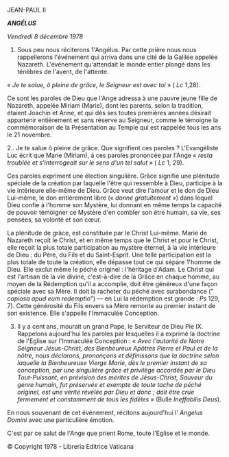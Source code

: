 JEAN-PAUL II

***ANGÉLUS***

*Vendredi 8 décembre 1978*

1. Sous peu nous réciterons 1'Angélus. Par cette prière nous nous rappellerons l'événement qui arriva dans une cité de la Galilée appelée Nazareth. L'événement qu'attendait le monde entier plongé dans les ténèbres de l'avent, de l'attente.

« *Je te salue, ô pleine de grâce, le Seigneur est avec toi* » ( *Lc* 1,28).

Ce sont les paroles de Dieu que l'Ange adressa à une pauvre jeune fille de Nazareth, appelée Miriam (Marie), dont les parents, selon la tradition, étaient Joachin et Anne, et qui dès ses toutes premières années désirait appartenir entièrement et sans réserve au Seigneur, comme le témoigne la commémoraison de la Présentation au Temple qui est rappelée tous les ans le 21 novembre.

2.. Je te salue ô pleine de grâce. Que signifient ces paroles ? L'Evangéliste Luc écrit que Marie (Miriam), à ces paroles prononcée par l'Ange « *resta troublée et s'interrogeait sur le sens d'un tel salut* » ( *Lc* 1, 29).

Ces paroles expriment une élection singulière. Grâce signifie une plénitude spéciale de la création par laquelle l'être qui ressemble à Dieu, participe à la vie intérieure elle-même de Dieu. Grâce veut dire l'amour et le don de Dieu Lui-même, le don entièrement libre (« *donné gratuitement* ») dans lequel Dieu confie à l'homme son Mystère, lui donnant en même temps la capacité de pouvoir témoigner ce Mystère d'en combler son être humain, sa vie, ses pensées, sa volonté et son cœur.

La plénitude de grâce, est constituée par le Christ Lui-même. Marie de Nazareth reçoit le Christ, et en même temps que le Christ et pour le Christ, elle reçoit la plus totale participation au mystère éternel, à la vie intérieure de Dieu : du Père, du Fils et du Saint-Esprit. Une telle participation est la plus totale de toute la création, elle dépasse tout ce qui sépare 1'homme de Dieu. Elle exclut même le péché originel : l'héritage d'Adam. Le Christ qui est l'artisan de la vie divine, c'est-à-dire de la Grâce en chaque homme, au moyen de la Rédemption qu'il a accomplie, doit être généreux d'une façon spéciale avec sa Mère. Il doit la racheter du péché avec surabondance (" *copiosa apud eum redemptio*") — en Lui la rédemption est grande : *Ps* 129, 7). Cette générosité du Fils envers sa Mère remonte au premier instant de son existence. Elle s'appelle l'Immaculée Conception.

3. Il y a cent ans, mourait un grand Pape, le Serviteur de Dieu Pie IX. Rappelons aujourd'hui les paroles par lesquelles il a exprimé la doctrine de l'Eglise sur l'Immaculée Conception : « *Avec l'autorité de Notre Seigneur Jésus-Christ, des Bienheureux Apôtres Pierre et Paul et de la nôtre, nous déclarons, prononçons et définissons que la doctrine selon laquelle la Bienheureuse Vierge Marie, dès le premier instant de sa conception, par une singulière grâce et privilège accordés par le Dieu Tout-Puissant, en prévision des mérites de Jésus-Christ, Sauveur du genre humain, fut préservée et exempte de toute tache de péché originel, est une vérité révélée par Dieu et donc ; doit être crue fermement et constamment de tous les fidèles* » (Bulle *Ineffabilis Deus*).

En nous souvenant de cet événement, récitons aujourd'hui l' *Angelus Domini* avec une particulière émotion.

C'est par ce salut de l'Ange que prient Rome, toute l'Eglise et le monde.

© Copyright 1978 - Libreria Editrice Vaticana